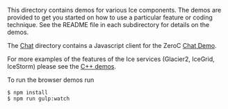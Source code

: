 This directory contains demos for various Ice components. The demos are
provided to get you started on how to use a particular feature or coding
technique. See the README file in each subdirectory for details on the
demos.

The [Chat](./Chat) directory contains a Javascript client for the ZeroC
[Chat Demo](https://zeroc.com/chat/index.html).

For more examples of the features of the Ice services (Glacier2, IceGrid,
IceStorm) please see the [C++ demos](../cpp).

To run the browser demos run

```
$ npm install
$ npm run gulp:watch
```
